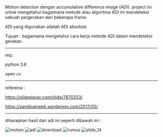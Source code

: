Motion detection dengan accumulative difference image (ADI).
project ini untuk mengetahui bagaimana metode atau algoritma ADI ini mendeteksi sebuah pergerakan dari beberapa frame.

ADI yang digunakan adalah ADI absolute.

Tujuan : bagaimana mengetahui cara kerja metode ADI dalam mendeteksi gerakan.

--------------------------------------------------------------------------------------------------------------------
req :

python 3.6

open cv

---------------------------------------------------------------------------------------------------------------------
referensi :

https://slideplayer.com/slide/7870253/

https://sandipanweb.wordpress.com/2017/05/

---------------------------------------------------------------------------------------------------------------------

diharapkan hasil dari adi ini seperti dibawah ini :

![motion](https://user-images.githubusercontent.com/23205402/56074786-dcd22200-5dea-11e9-98f3-239a9035ceb7.gif)
![adi](https://user-images.githubusercontent.com/23205402/56074697-6f71c180-5de9-11e9-8cb4-ee58a576e0aa.png)
![download](https://user-images.githubusercontent.com/23205402/56074698-6f71c180-5de9-11e9-9533-be789c6652f8.png)
![rumus](https://user-images.githubusercontent.com/23205402/56074699-700a5800-5de9-11e9-9f28-b63c46698c3c.png)
![slide_14](https://user-images.githubusercontent.com/23205402/56074700-700a5800-5de9-11e9-9047-f3f7c368a96d.jpg)
